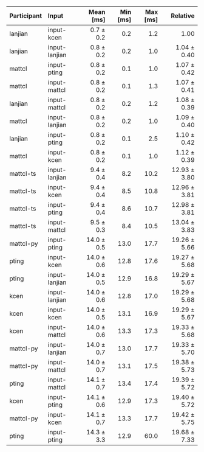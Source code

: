 | Participant | Input | Mean [ms] | Min [ms] | Max [ms] | Relative |
|:---|:---|---:|---:|---:|---:|
| lanjian | input-kcen | 0.7 ± 0.2 | 0.2 | 1.2 | 1.00 |
| lanjian | input-lanjian | 0.8 ± 0.2 | 0.2 | 1.0 | 1.04 ± 0.40 |
| mattcl | input-pting | 0.8 ± 0.2 | 0.1 | 1.0 | 1.07 ± 0.42 |
| mattcl | input-mattcl | 0.8 ± 0.2 | 0.1 | 1.3 | 1.07 ± 0.41 |
| lanjian | input-mattcl | 0.8 ± 0.2 | 0.2 | 1.2 | 1.08 ± 0.39 |
| mattcl | input-lanjian | 0.8 ± 0.2 | 0.2 | 1.0 | 1.09 ± 0.40 |
| lanjian | input-pting | 0.8 ± 0.2 | 0.1 | 2.5 | 1.10 ± 0.42 |
| mattcl | input-kcen | 0.8 ± 0.2 | 0.1 | 1.0 | 1.12 ± 0.39 |
| mattcl-ts | input-lanjian | 9.4 ± 0.4 | 8.2 | 10.2 | 12.93 ± 3.80 |
| mattcl-ts | input-kcen | 9.4 ± 0.4 | 8.5 | 10.8 | 12.96 ± 3.81 |
| mattcl-ts | input-pting | 9.4 ± 0.4 | 8.6 | 10.7 | 12.98 ± 3.81 |
| mattcl-ts | input-mattcl | 9.5 ± 0.3 | 8.4 | 10.5 | 13.04 ± 3.83 |
| mattcl-py | input-pting | 14.0 ± 0.5 | 13.0 | 17.7 | 19.26 ± 5.66 |
| pting | input-kcen | 14.0 ± 0.6 | 12.8 | 17.6 | 19.27 ± 5.68 |
| pting | input-lanjian | 14.0 ± 0.5 | 12.9 | 16.8 | 19.29 ± 5.67 |
| kcen | input-lanjian | 14.0 ± 0.6 | 12.8 | 17.0 | 19.29 ± 5.68 |
| kcen | input-kcen | 14.0 ± 0.5 | 13.1 | 16.9 | 19.29 ± 5.67 |
| kcen | input-mattcl | 14.0 ± 0.6 | 13.3 | 17.3 | 19.33 ± 5.68 |
| mattcl-py | input-lanjian | 14.0 ± 0.7 | 13.0 | 17.7 | 19.33 ± 5.70 |
| mattcl-py | input-mattcl | 14.0 ± 0.7 | 13.1 | 17.5 | 19.38 ± 5.73 |
| pting | input-mattcl | 14.1 ± 0.7 | 13.4 | 17.4 | 19.39 ± 5.72 |
| kcen | input-pting | 14.1 ± 0.6 | 12.9 | 17.3 | 19.40 ± 5.72 |
| mattcl-py | input-kcen | 14.1 ± 0.7 | 13.3 | 17.7 | 19.42 ± 5.75 |
| pting | input-pting | 14.3 ± 3.3 | 12.9 | 60.0 | 19.68 ± 7.33 |
